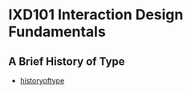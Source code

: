 IXD101 Interaction Design Fundamentals
======================================

A Brief History of Type
----------------
- [historyoftype](https://csheridan16.github.io/A-Brief-History-of-Type/historyoftype.html)
